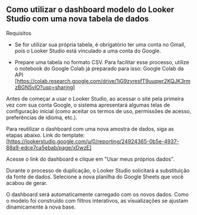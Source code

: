 ## Como utilizar o dashboard modelo do Looker Studio com uma nova tabela de dados

Requisitos
- Se for utilizar sua própria tabela, é obrigatório ter uma conta no Gmail, pois o Looker Studio está vinculado a uma conta do Google.

- Prepare uma tabela no formato CSV. Para facilitar esse processo, utilize o notebook do Google Colab já preparado para isso:
Google Colab da API [https://colab.research.google.com/drive/1jG9zyresfT9uuqwr2KQJK3rmzBGN5vlO?usp=sharing]


Antes de começar a usar o Looker Studio, ao acessar o site pela primeira vez com sua conta Google, o sistema apresentará algumas telas de configuração inicial (como aceitar os termos de uso, permissões de acesso, preferências de idioma, etc.).

Para reutilizar o dashboard com uma nova amostra de dados, siga as etapas abaixo.
Link do template: [https://lookerstudio.google.com/u/0/reporting/24924365-0b5e-4937-88a9-edce7ca5ebab/page/xDwzE]

Acesse o link do dashboard e clique em "Usar meus próprios dados".

Durante o processo de duplicação, o Looker Studio solicitará a substituição da fonte de dados.
Selecione a nova planilha do Google Sheets que você acabou de gerar.

O dashboard será automaticamente carregado com os novos dados.
Como o modelo foi construído com filtros interativos, as visualizações se ajustam dinamicamente à nova base.

